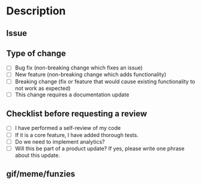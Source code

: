 # Description

<!-- Please include a summary of the changes and the related issue. Please also include relevant motivation and context. List any dependencies that are required for this change. -->

## Issue

<!-- WILL CLOSE THE ISSUE -->
<!-- Fixes #<issue number> -->
<!-- Resolves #<issue number> -->

<!-- WILL **NOT** CLOSE THE ISSUE -->
<!-- Relates to #<issue number> -->
<!-- Addresses #<issue number> -->

## Type of change

<!-- Please select options that are  relevant with [X] -->

- [ ] Bug fix (non-breaking change which fixes an issue)
- [ ] New feature (non-breaking change which adds functionality)
- [ ] Breaking change (fix or feature that would cause existing functionality to not work as expected)
- [ ] This change requires a documentation update

## Checklist before requesting a review

- [ ] I have performed a self-review of my code
- [ ] If it is a core feature, I have added thorough tests.
- [ ] Do we need to implement analytics?
- [ ] Will this be part of a product update? If yes, please write one phrase about this update.

## gif/meme/funzies

<!-- The most important step in any PR -->